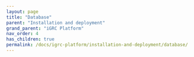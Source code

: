 ```yaml
---
layout: page
title: "Database"
parent: "Installation and deployment"
grand_parent: "iGRC Platform"
nav_order: 4
has_children: true
permalink: /docs/igrc-platform/installation-and-deployment/database/
---
```

